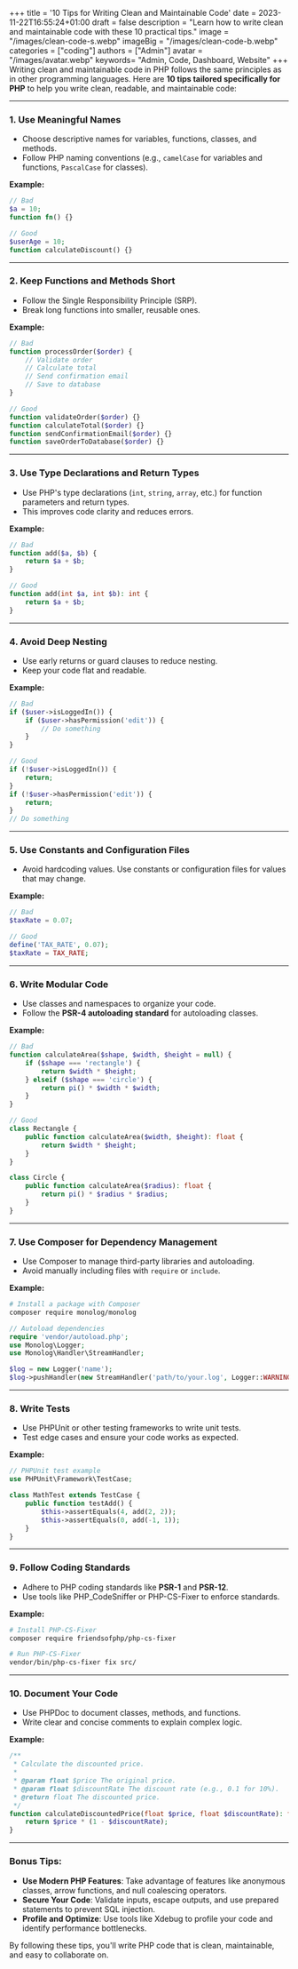 +++
title = '10 Tips for Writing Clean and Maintainable Code'
date = 2023-11-22T16:55:24+01:00
draft = false
description = "Learn how to write clean and maintainable code with these 10 practical tips."
image = "/images/clean-code-s.webp"
imageBig = "/images/clean-code-b.webp"
categories = ["coding"]
authors = ["Admin"]
avatar = "/images/avatar.webp"
keywords= "Admin, Code, Dashboard, Website"
+++
Writing clean and maintainable code in PHP follows the same principles as in other programming languages. Here are **10 tips tailored specifically for PHP** to help you write clean, readable, and maintainable code:

---

### 1. **Use Meaningful Names**
   - Choose descriptive names for variables, functions, classes, and methods.
   - Follow PHP naming conventions (e.g., `camelCase` for variables and functions, `PascalCase` for classes).

   **Example:**
   ```php
   // Bad
   $a = 10;
   function fn() {}

   // Good
   $userAge = 10;
   function calculateDiscount() {}
   ```

---

### 2. **Keep Functions and Methods Short**
   - Follow the Single Responsibility Principle (SRP).
   - Break long functions into smaller, reusable ones.

   **Example:**
   ```php
   // Bad
   function processOrder($order) {
       // Validate order
       // Calculate total
       // Send confirmation email
       // Save to database
   }

   // Good
   function validateOrder($order) {}
   function calculateTotal($order) {}
   function sendConfirmationEmail($order) {}
   function saveOrderToDatabase($order) {}
   ```

---

### 3. **Use Type Declarations and Return Types**
   - Use PHP's type declarations (`int`, `string`, `array`, etc.) for function parameters and return types.
   - This improves code clarity and reduces errors.

   **Example:**
   ```php
   // Bad
   function add($a, $b) {
       return $a + $b;
   }

   // Good
   function add(int $a, int $b): int {
       return $a + $b;
   }
   ```

---

### 4. **Avoid Deep Nesting**
   - Use early returns or guard clauses to reduce nesting.
   - Keep your code flat and readable.

   **Example:**
   ```php
   // Bad
   if ($user->isLoggedIn()) {
       if ($user->hasPermission('edit')) {
           // Do something
       }
   }

   // Good
   if (!$user->isLoggedIn()) {
       return;
   }
   if (!$user->hasPermission('edit')) {
       return;
   }
   // Do something
   ```

---

### 5. **Use Constants and Configuration Files**
   - Avoid hardcoding values. Use constants or configuration files for values that may change.

   **Example:**
   ```php
   // Bad
   $taxRate = 0.07;

   // Good
   define('TAX_RATE', 0.07);
   $taxRate = TAX_RATE;
   ```

---

### 6. **Write Modular Code**
   - Use classes and namespaces to organize your code.
   - Follow the **PSR-4 autoloading standard** for autoloading classes.

   **Example:**
   ```php
   // Bad
   function calculateArea($shape, $width, $height = null) {
       if ($shape === 'rectangle') {
           return $width * $height;
       } elseif ($shape === 'circle') {
           return pi() * $width * $width;
       }
   }

   // Good
   class Rectangle {
       public function calculateArea($width, $height): float {
           return $width * $height;
       }
   }

   class Circle {
       public function calculateArea($radius): float {
           return pi() * $radius * $radius;
       }
   }
   ```

---

### 7. **Use Composer for Dependency Management**
   - Use Composer to manage third-party libraries and autoloading.
   - Avoid manually including files with `require` or `include`.

   **Example:**
   ```bash
   # Install a package with Composer
   composer require monolog/monolog
   ```

   ```php
   // Autoload dependencies
   require 'vendor/autoload.php';
   use Monolog\Logger;
   use Monolog\Handler\StreamHandler;

   $log = new Logger('name');
   $log->pushHandler(new StreamHandler('path/to/your.log', Logger::WARNING));
   ```

---

### 8. **Write Tests**
   - Use PHPUnit or other testing frameworks to write unit tests.
   - Test edge cases and ensure your code works as expected.

   **Example:**
   ```php
   // PHPUnit test example
   use PHPUnit\Framework\TestCase;

   class MathTest extends TestCase {
       public function testAdd() {
           $this->assertEquals(4, add(2, 2));
           $this->assertEquals(0, add(-1, 1));
       }
   }
   ```

---

### 9. **Follow Coding Standards**
   - Adhere to PHP coding standards like **PSR-1** and **PSR-12**.
   - Use tools like PHP_CodeSniffer or PHP-CS-Fixer to enforce standards.

   **Example:**
   ```bash
   # Install PHP-CS-Fixer
   composer require friendsofphp/php-cs-fixer

   # Run PHP-CS-Fixer
   vendor/bin/php-cs-fixer fix src/
   ```

---

### 10. **Document Your Code**
   - Use PHPDoc to document classes, methods, and functions.
   - Write clear and concise comments to explain complex logic.

   **Example:**
   ```php
   /**
    * Calculate the discounted price.
    *
    * @param float $price The original price.
    * @param float $discountRate The discount rate (e.g., 0.1 for 10%).
    * @return float The discounted price.
    */
   function calculateDiscountedPrice(float $price, float $discountRate): float {
       return $price * (1 - $discountRate);
   }
   ```

---

### Bonus Tips:
- **Use Modern PHP Features**: Take advantage of features like anonymous classes, arrow functions, and null coalescing operators.
- **Secure Your Code**: Validate inputs, escape outputs, and use prepared statements to prevent SQL injection.
- **Profile and Optimize**: Use tools like Xdebug to profile your code and identify performance bottlenecks.

By following these tips, you'll write PHP code that is clean, maintainable, and easy to collaborate on.
